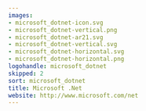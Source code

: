 ```yaml
---
images:
- microsoft_dotnet-icon.svg
- microsoft_dotnet-vertical.png
- microsoft_dotnet-ar21.svg
- microsoft_dotnet-vertical.svg
- microsoft_dotnet-horizontal.svg
- microsoft_dotnet-horizontal.png
logohandle: microsoft_dotnet
skipped: 2
sort: microsoft_dotnet
title: Microsoft .Net
website: http://www.microsoft.com/net
---
```

